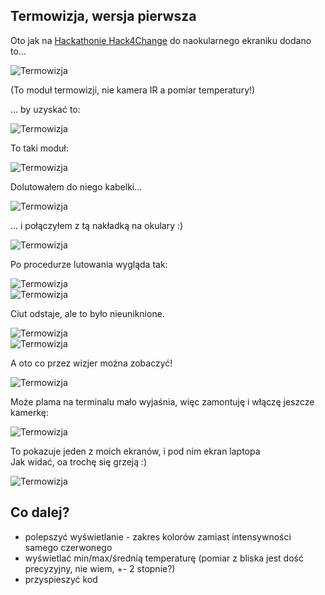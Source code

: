 ## Termowizja, wersja pierwsza

Oto jak na [Hackathonie Hack4Change](https://hack4change.tech/) do naokularnego ekraniku dodano to...

![Termowizja](_pics/pic_amg8833_02.jpg)<br>

(To moduł termowizji, nie kamera IR a pomiar temperatury!)

... by uzyskać to:

![Termowizja](_pics/pic_with_thermal_closeup_01.jpg)<br>

To taki moduł:

![Termowizja](_pics/pic_amg8833_01.jpg)<br>

Dolutowałem do niego kabelki...

![Termowizja](_pics/pic_amg8833_03.jpg)<br>

... i połączyłem z tą nakładką na okulary :)

![Termowizja](_pics/pic_amg8833_plus_01.jpg)<br>


Po procedurze lutowania wygląda tak:

![Termowizja](_pics/pic_with_thermal_01.jpg)<br>
![Termowizja](_pics/pic_with_thermal_02.jpg)

Ciut odstaje, ale to było nieuniknione.

![Termowizja](_pics/pic_with_thermal_03.jpg)<br>
![Termowizja](_pics/pic_with_thermal_04.jpg)<br>


A oto co przez wizjer można zobaczyć!

![Termowizja](_pics/pic_amg8833_view01.jpg)<br>

Może plama na terminalu mało wyjaśnia, więc zamontuję i włączę jeszcze kamerkę:

![Termowizja](_pics/pic_amg8833_view02.jpg)<br>

To pokazuje jeden z moich ekranów, i pod nim ekran laptopa<br>
Jak widać, oa trochę się grzeją :)

![Termowizja](_pics/pic_amg8833_view03.jpg)<br>


## Co dalej?

* polepszyć wyświetlanie - zakres kolorów zamiast intensywności samego czerwonego
* wyświetlać min/max/średnią temperaturę (pomiar z bliska jest dość precyzyjny, nie wiem, +- 2 stopnie?)
* przyspieszyć kod
